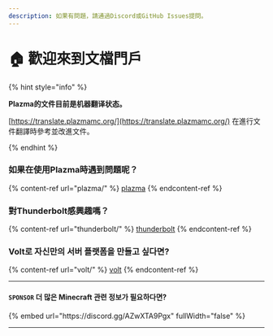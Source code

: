 ```yaml
---
description: 如果有問題，請通過Discord或GitHub Issues提問。
---
```


# 🏠 歡迎來到文檔門戶

{% hint style="info" %}

**Plazma的文件目前是机器翻译状态。**

[https://translate.plazmamc.org/](https://translate.plazmamc.org/) 在進行文件翻譯時參考並改進文件。

{% endhint %}

### 如果在使用Plazma時遇到問題呢？

{% content-ref url="plazma/" %}
[plazma](plazma/)
{% endcontent-ref %}

### 對Thunderbolt感興趣嗎？

{% content-ref url="thunderbolt/" %}
[thunderbolt](thunderbolt/)
{% endcontent-ref %}

### Volt로 자신만의 서버 플랫폼을 만들고 싶다면?

{% content-ref url="volt/" %}
[volt](volt/)
{% endcontent-ref %}

***

#### `SPONSOR` 더 많은 Minecraft 관련 정보가 필요하다면? <a href="#etc-1" id="etc-1"></a>

{% embed url="https\://discord.gg/AZwXTA9Pgx" fullWidth="false" %}

***
